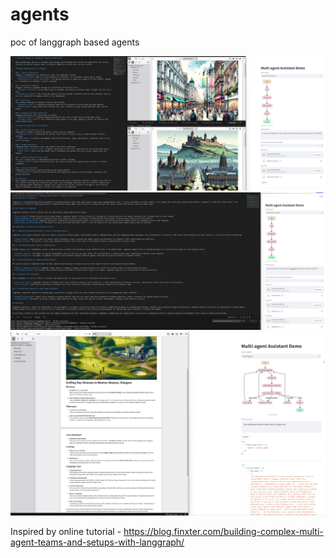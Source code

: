 # agents
poc of langgraph based agents

![alt text](image.png)
![alt text](image-1.png)
![alt text](image-2.png)

Inspired by online tutorial - https://blog.finxter.com/building-complex-multi-agent-teams-and-setups-with-langgraph/